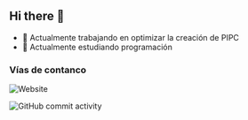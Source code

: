 ## Hi there 👋

- 🔭 Actualmente trabajando en optimizar la creación de PIPC
- 🌱 Actualmente estudiando programación

### Vías de contanco
![Website](https://img.shields.io/website?url=https%3A%2F%2Fluis6a.github.io)

![GitHub commit activity](https://img.shields.io/github/commit-activity/t/luis6a/pipc)


<!--
**luis6a/luis6a** is a ✨ _special_ ✨ repository because its `README.md` (this file) appears on your GitHub profile.

Here are some ideas to get you started:

- 🔭 I’m currently working on ...
- 🌱 I’m currently learning ...
- 👯 I’m looking to collaborate on ...
- 🤔 I’m looking for help with ...
- 💬 Ask me about ...
- 📫 How to reach me: ...
- 😄 Pronouns: ...
- ⚡ Fun fact: ...
-->
